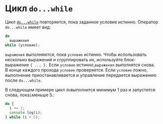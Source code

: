 # Цикл `do...while`

Цикл [`do...while`](https://developer.mozilla.org/ru/docs/Web/JavaScript/Reference/Statements/do...while) повторяется, пока заданное условие истинно. Оператор `do...while` имеет вид:

```js
do
  выражения
while (условие);
```

`выражения`  выполняются, пока `условие` истинно. Чтобы использовать несколько выражений и сгруппировать их, используйте блок-выражение  `{ ... }.` Если `условие` истинно,`выражения` выполнятся снова. В конце каждого прохода `условие` проверяется. Если `условие` ложно, выполнение приостанавливается и управление передается выражению после `do...while`.

В следующем примере цикл `do`выполнится минимум 1 раз и запустится снова, пока`i`меньше 5.:

```js
do {
  i += 1;
  console.log(i);
} while (i < 5);
```



